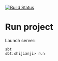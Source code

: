[![Build Status](https://travis-ci.com/zheli/shijianji.svg?branch=master)](https://travis-ci.com/zheli/shijianji)

# Run project
Launch server:
```$xslt
sbt
sbt:shijianji> run
```
